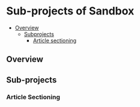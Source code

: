 # Sub-projects of Sandbox

- [Overview](#overview)
    - [Subprojects](#sub-projects)
        - [Article sectioning](#article-sectioning)

## Overview

## Sub-projects
### Article Sectioning